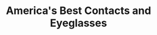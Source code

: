 ---
title: "America's Best Contacts and Eyeglasses"
url: /chantilly/americas-best-contacts-and-eyeglasses/
shop: optician
---